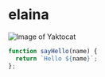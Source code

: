 # elaina
![Image of Yaktocat](https://octodex.github.com/images/yaktocat.png)
``` javascript
function sayHello(name) {
  return `Hello ${name}`;
};
```
